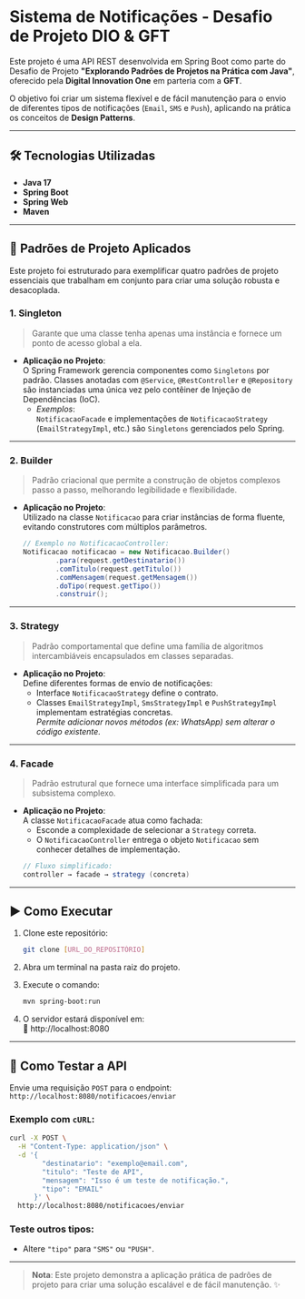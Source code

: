 # **Sistema de Notificações - Desafio de Projeto DIO & GFT**

Este projeto é uma API REST desenvolvida em Spring Boot como parte do Desafio de Projeto **"Explorando Padrões de Projetos na Prática com Java"**, oferecido pela **Digital Innovation One** em parteria com a **GFT**.

O objetivo foi criar um sistema flexível e de fácil manutenção para o envio de diferentes tipos de notificações (`Email`, `SMS` e `Push`), aplicando na prática os conceitos de **Design Patterns**.

---

## 🛠️ Tecnologias Utilizadas

- **Java 17**
- **Spring Boot**
- **Spring Web**
- **Maven**

---

## 🧩 Padrões de Projeto Aplicados

Este projeto foi estruturado para exemplificar quatro padrões de projeto essenciais que trabalham em conjunto para criar uma solução robusta e desacoplada.

### 1. **Singleton**
> Garante que uma classe tenha apenas uma instância e fornece um ponto de acesso global a ela.

- **Aplicação no Projeto**:  
  O Spring Framework gerencia componentes como `Singletons` por padrão. Classes anotadas com `@Service`, `@RestController` e `@Repository` são instanciadas uma única vez pelo contêiner de Injeção de Dependências (IoC).  
  - *Exemplos*:  
    `NotificacaoFacade` e implementações de `NotificacaoStrategy` (`EmailStrategyImpl`, etc.) são `Singletons` gerenciados pelo Spring.

---

### 2. **Builder**
> Padrão criacional que permite a construção de objetos complexos passo a passo, melhorando legibilidade e flexibilidade.

- **Aplicação no Projeto**:  
  Utilizado na classe `Notificacao` para criar instâncias de forma fluente, evitando construtores com múltiplos parâmetros.  
  ```java
  // Exemplo no NotificacaoController:
  Notificacao notificacao = new Notificacao.Builder()
          .para(request.getDestinatario())
          .comTitulo(request.getTitulo())
          .comMensagem(request.getMensagem())
          .doTipo(request.getTipo())
          .construir();
  ```

---

### 3. **Strategy**
> Padrão comportamental que define uma família de algoritmos intercambiáveis encapsulados em classes separadas.

- **Aplicação no Projeto**:  
  Define diferentes formas de envio de notificações:  
  - Interface `NotificacaoStrategy` define o contrato.
  - Classes `EmailStrategyImpl`, `SmsStrategyImpl` e `PushStrategyImpl` implementam estratégias concretas.  
  *Permite adicionar novos métodos (ex: WhatsApp) sem alterar o código existente.*

---

### 4. **Facade**
> Padrão estrutural que fornece uma interface simplificada para um subsistema complexo.

- **Aplicação no Projeto**:  
  A classe `NotificacaoFacade` atua como fachada:  
  - Esconde a complexidade de selecionar a `Strategy` correta.
  - O `NotificacaoController` entrega o objeto `Notificacao` sem conhecer detalhes de implementação.  
  ```java
  // Fluxo simplificado:
  controller → facade → strategy (concreta)
  ```

---

## ▶️ Como Executar

1. Clone este repositório:
   ```bash
   git clone [URL_DO_REPOSITÓRIO]
   ```

2. Abra um terminal na pasta raiz do projeto.

3. Execute o comando:
   ```bash
   mvn spring-boot:run
   ```

4. O servidor estará disponível em:  
   🔗 http://localhost:8080

---

## 🧪 Como Testar a API

Envie uma requisição `POST` para o endpoint:  
`http://localhost:8080/notificacoes/enviar`

### Exemplo com `cURL`:
```bash
curl -X POST \
  -H "Content-Type: application/json" \
  -d '{
        "destinatario": "exemplo@email.com",
        "titulo": "Teste de API",
        "mensagem": "Isso é um teste de notificação.",
        "tipo": "EMAIL"
      }' \
  http://localhost:8080/notificacoes/enviar
```

### Teste outros tipos:
- Altere `"tipo"` para `"SMS"` ou `"PUSH"`.

---

> **Nota**: Este projeto demonstra a aplicação prática de padrões de projeto para criar uma solução escalável e de fácil manutenção. ✨
